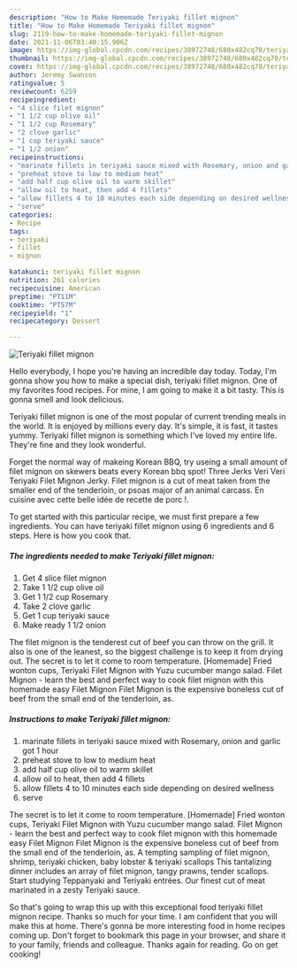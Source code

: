 ```yaml
---
description: "How to Make Homemade Teriyaki fillet mignon"
title: "How to Make Homemade Teriyaki fillet mignon"
slug: 2119-how-to-make-homemade-teriyaki-fillet-mignon
date: 2021-11-06T03:40:15.906Z
image: https://img-global.cpcdn.com/recipes/38972748/680x482cq70/teriyaki-fillet-mignon-recipe-main-photo.jpg
thumbnail: https://img-global.cpcdn.com/recipes/38972748/680x482cq70/teriyaki-fillet-mignon-recipe-main-photo.jpg
cover: https://img-global.cpcdn.com/recipes/38972748/680x482cq70/teriyaki-fillet-mignon-recipe-main-photo.jpg
author: Jeremy Swanson
ratingvalue: 5
reviewcount: 6259
recipeingredient:
- "4 slice filet mignon"
- "1 1/2 cup olive oil"
- "1 1/2 cup Rosemary"
- "2 clove garlic"
- "1 cup teriyaki sauce"
- "1 1/2 onion"
recipeinstructions:
- "marinate fillets in teriyaki sauce mixed with Rosemary, onion and garlic got 1 hour"
- "preheat stove to low to medium heat"
- "add half cup olive oil to warm skillet"
- "allow oil to heat, then add 4 fillets"
- "allow fillets 4 to 10 minutes each side depending on desired wellness"
- "serve"
categories:
- Recipe
tags:
- teriyaki
- fillet
- mignon

katakunci: teriyaki fillet mignon 
nutrition: 261 calories
recipecuisine: American
preptime: "PT11M"
cooktime: "PT57M"
recipeyield: "1"
recipecategory: Dessert

---
```



![Teriyaki fillet mignon](https://img-global.cpcdn.com/recipes/38972748/680x482cq70/teriyaki-fillet-mignon-recipe-main-photo.jpg)

Hello everybody, I hope you're having an incredible day today. Today, I'm gonna show you how to make a special dish, teriyaki fillet mignon. One of my favorites food recipes. For mine, I am going to make it a bit tasty. This is gonna smell and look delicious.

Teriyaki fillet mignon is one of the most popular of current trending meals in the world. It is enjoyed by millions every day. It's simple, it is fast, it tastes yummy. Teriyaki fillet mignon is something which I've loved my entire life. They're fine and they look wonderful.

Forget the normal way of makeing Korean BBQ, try useing a small amount of filet mignon on skewers beats every Korean bbq spot! Three Jerks Veri Veri Teriyaki Filet Mignon Jerky. Filet mignon is a cut of meat taken from the smaller end of the tenderloin, or psoas major of an animal carcass. En cuisine avec cette belle idée de recette de porc !.


To get started with this particular recipe, we must first prepare a few ingredients. You can have teriyaki fillet mignon using 6 ingredients and 6 steps. Here is how you cook that.

<!--inarticleads1-->

##### The ingredients needed to make Teriyaki fillet mignon:

1. Get 4 slice filet mignon
1. Take 1 1/2 cup olive oil
1. Get 1 1/2 cup Rosemary
1. Take 2 clove garlic
1. Get 1 cup teriyaki sauce
1. Make ready 1 1/2 onion


The filet mignon is the tenderest cut of beef you can throw on the grill. It also is one of the leanest, so the biggest challenge is to keep it from drying out. The secret is to let it come to room temperature. [Homemade] Fried wonton cups, Teriyaki Filet Mignon with Yuzu cucumber mango salad. Filet Mignon - learn the best and perfect way to cook filet mignon with this homemade easy Filet Mignon Filet Mignon is the expensive boneless cut of beef from the small end of the tenderloin, as. 

<!--inarticleads2-->

##### Instructions to make Teriyaki fillet mignon:

1. marinate fillets in teriyaki sauce mixed with Rosemary, onion and garlic got 1 hour
1. preheat stove to low to medium heat
1. add half cup olive oil to warm skillet
1. allow oil to heat, then add 4 fillets
1. allow fillets 4 to 10 minutes each side depending on desired wellness
1. serve


The secret is to let it come to room temperature. [Homemade] Fried wonton cups, Teriyaki Filet Mignon with Yuzu cucumber mango salad. Filet Mignon - learn the best and perfect way to cook filet mignon with this homemade easy Filet Mignon Filet Mignon is the expensive boneless cut of beef from the small end of the tenderloin, as. A tempting sampling of filet mignon, shrimp, teriyaki chicken, baby lobster &amp; teriyaki scallops This tantalizing dinner includes an array of filet mignon, tangy prawns, tender scallops. Start studying Teppanyaki and Teriyaki entrées. Our finest cut of meat marinated in a zesty Teriyaki sauce. 

So that's going to wrap this up with this exceptional food teriyaki fillet mignon recipe. Thanks so much for your time. I am confident that you will make this at home. There's gonna be more interesting food in home recipes coming up. Don't forget to bookmark this page in your browser, and share it to your family, friends and colleague. Thanks again for reading. Go on get cooking!
